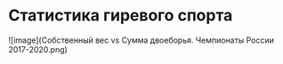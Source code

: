 # Статистика гиревого спорта


![image](Собственный вес vs Сумма двоеборья. Чемпионаты России 2017-2020.png)
